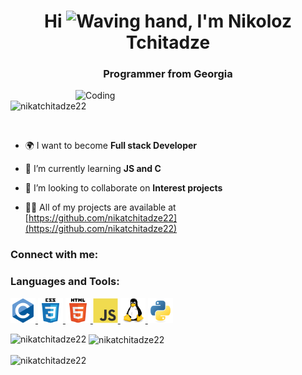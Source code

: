 <h1 align="center">
  Hi <img src="https://raw.githubusercontent.com/MartinHeinz/MartinHeinz/master/wave.gif" alt="Waving hand" width="30px">, I'm Nikoloz Tchitadze
</h1>
<h3 align="center">Programmer from Georgia</h3>
<img align="right" alt="Coding" width="400" src="https://user-images.githubusercontent.com/74038190/219923823-bf1ce878-c6b8-4faa-be07-93e6b1006521.gif"

<p align="left"> <img src="https://komarev.com/ghpvc/?username=nikatchitadze22&label=Profile%20views&color=0e75b6&style=flat" alt="nikatchitadze22" /> </p>

<p align="left"> <a href="https://twitter.com/" target="blank"><img src="https://img.shields.io/twitter/follow/?logo=twitter&style=for-the-badge" alt="" /></a> </p>

- 🌍 I want to become **Full stack Developer**

- 🌱 I’m currently learning **JS and C**

- 👯 I’m looking to collaborate on **Interest projects**

- 👨‍💻 All of my projects are available at [https://github.com/nikatchitadze22](https://github.com/nikatchitadze22)

<h3 align="left">Connect with me:</h3>
<p align="left">
</p>

<h3 align="left">Languages and Tools:</h3>
<p align="left"> <a href="https://www.cprogramming.com/" target="_blank" rel="noreferrer"> <img src="https://raw.githubusercontent.com/devicons/devicon/master/icons/c/c-original.svg" alt="c" width="40" height="40"/> </a> <a href="https://www.w3schools.com/css/" target="_blank" rel="noreferrer"> <img src="https://raw.githubusercontent.com/devicons/devicon/master/icons/css3/css3-original-wordmark.svg" alt="css3" width="40" height="40"/> </a> <a href="https://www.w3.org/html/" target="_blank" rel="noreferrer"> <img src="https://raw.githubusercontent.com/devicons/devicon/master/icons/html5/html5-original-wordmark.svg" alt="html5" width="40" height="40"/> </a> <a href="https://developer.mozilla.org/en-US/docs/Web/JavaScript" target="_blank" rel="noreferrer"> <img src="https://raw.githubusercontent.com/devicons/devicon/master/icons/javascript/javascript-original.svg" alt="javascript" width="40" height="40"/> </a> <a href="https://www.linux.org/" target="_blank" rel="noreferrer"> <img src="https://raw.githubusercontent.com/devicons/devicon/master/icons/linux/linux-original.svg" alt="linux" width="40" height="40"/> </a> <a href="https://www.python.org" target="_blank" rel="noreferrer"> <img src="https://raw.githubusercontent.com/devicons/devicon/master/icons/python/python-original.svg" alt="python" width="40" height="40"/> </a> </p>

<p><img align="left" src="https://github-readme-stats.vercel.app/api/top-langs?username=nikatchitadze22&show_icons=true&locale=en&layout=compact" alt="nikatchitadze22" /></p>

<p>&nbsp;<img align="center" src="https://github-readme-stats.vercel.app/api?username=nikatchitadze22&show_icons=true&locale=en" alt="nikatchitadze22" /></p>

<p><img align="center" src="https://github-readme-streak-stats.herokuapp.com/?user=nikatchitadze22&" alt="nikatchitadze22" /></p>

